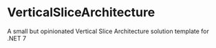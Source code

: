# VerticalSliceArchitecture
A small but opinionated Vertical Slice Architecture solution template for .NET 7
